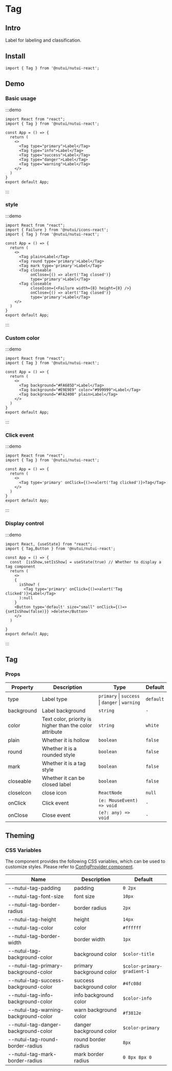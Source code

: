 # Tag

## Intro

Label for labeling and classification.

## Install

```tsx
import { Tag } from '@nutui/nutui-react';

```

## Demo

### Basic usage

:::demo

```tsx
import React from "react";
import { Tag } from '@nutui/nutui-react';

const App = () => {
  return (
    <>
      <Tag type="primary">Label</Tag>
      <Tag type="info">Label</Tag>
      <Tag type="success">Label</Tag>
      <Tag type="danger">Label</Tag>
      <Tag type="warning">Label</Tag>
    </>
  )
}
export default App;
```

:::

### style

:::demo

```tsx
import React from "react";
import { Failure } from '@nutui/icons-react';
import { Tag } from '@nutui/nutui-react';

const App = () => {
  return (
    <>
      <Tag plain>Label</Tag>
      <Tag round type='primary'>Label</Tag>
      <Tag mark type='primary'>Label</Tag>
      <Tag closeable
           onClose={() => alert('Tag closed')}
           type='primary'>Label</Tag>
      <Tag closeable
           closeIcon={<Failure width={8} height={8} />}
           onClose={() => alert('Tag closed')}
           type='primary'>Label</Tag>
    </>
  )
}
export default App;
```

:::


### Custom color

:::demo

```tsx
import React from "react";
import { Tag } from '@nutui/nutui-react';

const App = () => {
  return (
    <>
      <Tag background="#FA685D">Label</Tag>
      <Tag background="#E9E9E9" color="#999999">Label</Tag>
      <Tag background="#FA2400" plain>Label</Tag>
    </>
  )
}
export default App;
```

:::

### Click event

:::demo

```tsx
import React from "react";
import { Tag } from '@nutui/nutui-react';

const App = () => {
  return (
    <>
      <Tag type='primary' onClick={()=>alert('Tag clicked')}>Tag</Tag>
    </>
  )
}
export default App;
```

:::

### Display control

:::demo

```tsx
import React, {useState} from "react";
import { Tag,Button } from '@nutui/nutui-react';

const App = () => {
  const  [isShow,setIsShow] = useState(true) // Whether to display a tag component
  return (
    <>
    {
      isShow? (
        <Tag type='primary' onClick={()=>alert('Tag clicked')}>Label</Tag>
      ):null
    }  
    <Button type='default' size="small" onClick={()=>{setIsShow(false)}} >delete</Button>
    </>
  )
  
}
export default App;
```

:::

## Tag

### Props

| Property | Description | Type | Default |
| --- | --- | --- | --- |
| type | Label type | `primary` \| `success` \| `danger` \| `warning` | `default` |
| background | Label background | `string` | `-` |
| color | Text color, priority is higher than the color attribute | `string` | `white` |
| plain | Whether it is hollow | `boolean` | `false` |
| round | Whether it is a rounded style | `boolean` | `false` |
| mark | Whether it is a tag style | `boolean` | `false` |
| closeable | Whether it can be closed label | `boolean` | `false` |
| closeIcon | close icon | `ReactNode` | `null` |
| onClick | Click event | `(e: MouseEvent) => void` | `-` |
| onClose | Close event | `(e?: any) => void` | `-` |

## Theming

### CSS Variables

The component provides the following CSS variables, which can be used to customize styles. Please refer to [ConfigProvider component](#/en-US/component/configprovider).

| Name | Description | Default | 
| --- | --- | --- | 
| \--nutui-tag-padding | padding | `0 2px`| 
| \--nutui-tag-font-size | font size | `10px` | 
| \--nutui-tag-border-radius | border radius | `2px` | 
| \--nutui-tag-height | height | `14px` | 
| \--nutui-tag-color | color | `#ffffff` | 
| \--nutui-tag-border-width | border width | `1px` | 
| \--nutui-tag-background-color | background color | `$color-title` | 
| \--nutui-tag-primary-background-color |primary background color | `$color-primary-gradient-1` | 
| \--nutui-tag-success-background-color | success background color | `#4fc08d` | 
| \--nutui-tag-info-background-color | info background color | `$color-info` |
| \--nutui-tag-warning-background-color | warn background color | `#f3812e` | 
| \--nutui-tag-danger-background-color | danger background color | `$color-primary` |
| \--nutui-tag-round-border-radius | round border radius | `8px` | 
| \--nutui-tag-mark-border-radius | mark border radius | `0 8px 8px 0` |
